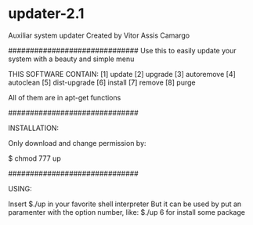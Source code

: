 # updater-2.1
Auxiliar system updater
Created by Vitor Assis Camargo

##############################
Use this to easily update your system with a beauty and simple menu

THIS SOFTWARE CONTAIN: 
 [1] update
 [2] upgrade
 [3] autoremove
 [4] autoclean
 [5] dist-upgrade
 [6] install
 [7] remove
 [8] purge
 
All of them are in apt-get functions

##############################

INSTALLATION:

Only download and change permission by:
  
  $ chmod 777 up
  
##############################

USING:

Insert $./up in your favorite shell interpreter
But it can be used by put an paramenter with 
the option number, like: $./up 6 for install some package
